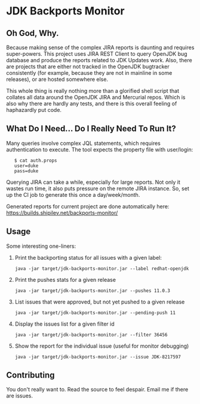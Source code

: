 # JDK Backports Monitor

## Oh God, Why.

Because making sense of the complex JIRA reports is daunting and requires super-powers.
This project uses JIRA REST Client to query OpenJDK bug database and produce the reports 
related to JDK Updates work. Also, there are projects that are either not tracked in the
OpenJDK bugtracker consistently (for example, because they are not in mainline in some
releases), or are hosted somewhere else.
 
This whole thing is really nothing more than a glorified shell script that 
collates all data around the OpenJDK JIRA and Mercurial repos. Which is also why there are
hardly any tests, and there is this overall feeling of haphazardly put code.

## What Do I Need... Do I Really Need To Run It?

Many queries involve complex JQL statements, which requires authentication to execute. The tool expects the property file with user/login: 

       $ cat auth.props
       user=duke
       pass=duke

Querying JIRA can take a while, especially for large reports. Not only it wastes run time,
it also puts pressure on the remote JIRA instance. So, set up the CI job to generate this
once a day/week/month.

Generated reports for current project are done automatically here:
  https://builds.shipilev.net/backports-monitor/

## Usage

Some interesting one-liners:

1) Print the backporting status for all issues with a given label: 

       java -jar target/jdk-backports-monitor.jar --label redhat-openjdk
       
2) Print the pushes stats for a given release

       java -jar target/jdk-backports-monitor.jar --pushes 11.0.3
       
3) List issues that were approved, but not yet pushed to a given release

       java -jar target/jdk-backports-monitor.jar --pending-push 11
 
4) Display the issues list for a given filter id
       
       java -jar target/jdk-backports-monitor.jar --filter 36456
       
5) Show the report for the individual issue (useful for monitor debugging)

       java -jar target/jdk-backports-monitor.jar --issue JDK-8217597

## Contributing

You don't really want to. Read the source to feel despair. Email me if there are issues.
